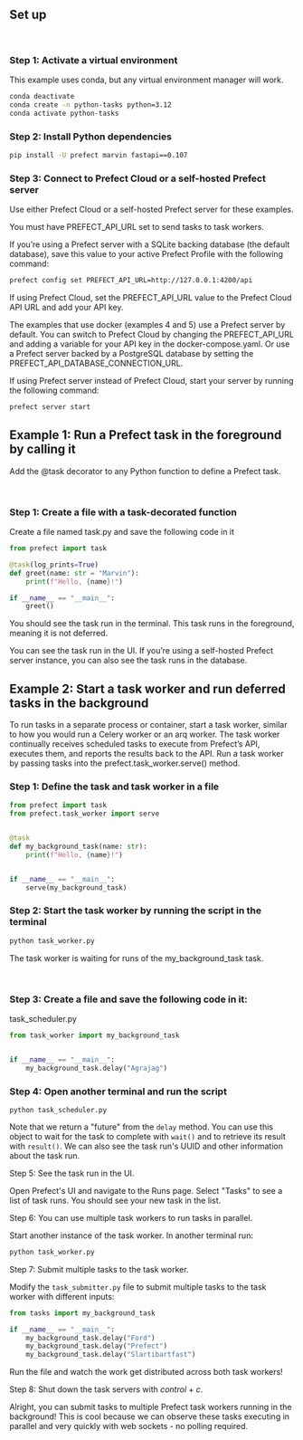 ## Set up
​
### Step 1: Activate a virtual environment

This example uses conda, but any virtual environment manager will work.

```bash
conda deactivate
conda create -n python-tasks python=3.12
conda activate python-tasks
```

### Step 2: Install Python dependencies

```bash
pip install -U prefect marvin fastapi==0.107
```


### Step 3: Connect to Prefect Cloud or a self-hosted Prefect server

Use either Prefect Cloud or a self-hosted Prefect server for these examples.

You must have PREFECT_API_URL set to send tasks to task workers.

If you’re using a Prefect server with a SQLite backing database (the default database), save this value to your active Prefect Profile with the following command:

```bash
prefect config set PREFECT_API_URL=http://127.0.0.1:4200/api
```

If using Prefect Cloud, set the PREFECT_API_URL value to the Prefect Cloud API URL and add your API key.

The examples that use docker (examples 4 and 5) use a Prefect server by default. You can switch to Prefect Cloud by changing the PREFECT_API_URL and adding a variable for your API key in the docker-compose.yaml. Or use a Prefect server backed by a PostgreSQL database by setting the PREFECT_API_DATABASE_CONNECTION_URL.

If using Prefect server instead of Prefect Cloud, start your server by running the following command:

```bash
prefect server start
```

## Example 1: Run a Prefect task in the foreground by calling it
Add the @task decorator to any Python function to define a Prefect task.

​
### Step 1: Create a file with a task-decorated function

Create a file named task.py and save the following code in it

```python
from prefect import task

@task(log_prints=True)
def greet(name: str = "Marvin"):
    print(f"Hello, {name}!")

if __name__ == "__main__":
    greet()

```

You should see the task run in the terminal. This task runs in the foreground, meaning it is not deferred.

You can see the task run in the UI. If you’re using a self-hosted Prefect server instance, you can also see the task runs in the database.

## Example 2: Start a task worker and run deferred tasks in the background

To run tasks in a separate process or container, start a task worker, similar to how you would run a Celery worker or an arq worker. The task worker continually receives scheduled tasks to execute from Prefect’s API, executes them, and reports the results back to the API. Run a task worker by passing tasks into the prefect.task_worker.serve() method.
​
### Step 1: Define the task and task worker in a file

```python
from prefect import task
from prefect.task_worker import serve


@task
def my_background_task(name: str):
    print(f"Hello, {name}!")


if __name__ == "__main__":
    serve(my_background_task)
```

### Step 2: Start the task worker by running the script in the terminal

```python
python task_worker.py
```

The task worker is waiting for runs of the my_background_task task.

​
### Step 3: Create a file and save the following code in it:

task_scheduler.py
```python
from task_worker import my_background_task


if __name__ == "__main__":
    my_background_task.delay("Agrajag")
```

### Step 4: Open another terminal and run the script

```
python task_scheduler.py
```

Note that we return a "future" from the `delay` method. You can use this object to wait for the task to complete with `wait()` and to retrieve its result with `result()`.
We can also see the task run's UUID and other information about the task run.

Step 5: See the task run in the UI.

Open Prefect's UI and navigate to the Runs page. Select "Tasks" to see a list of task runs. You should see your new task in the list.

Step 6: You can use multiple task workers to run tasks in parallel.

Start another instance of the task worker. In another terminal run:

```bash
python task_worker.py
```

Step 7: Submit multiple tasks to the task worker.

Modify the `task_submitter.py` file to submit multiple tasks to the task worker with different inputs:

```python
from tasks import my_background_task

if __name__ == "__main__":
    my_background_task.delay("Ford")
    my_background_task.delay("Prefect")
    my_background_task.delay("Slartibartfast")
```

Run the file and watch the work get distributed across both task workers!

Step 8: Shut down the task servers with *control* + *c*.

Alright, you can submit tasks to multiple Prefect task workers running in the background!
This is cool because we can observe these tasks executing in parallel and very quickly with web sockets - no polling required.
